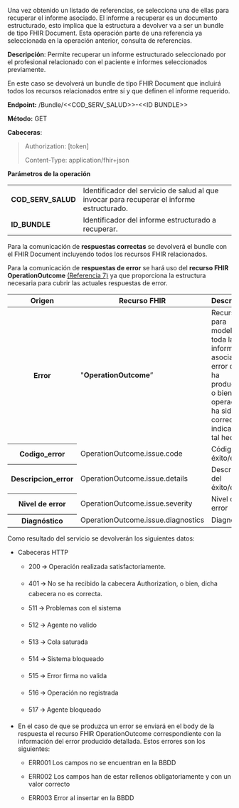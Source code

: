 <p>Una vez obtenido un listado de referencias, se selecciona una de
ellas para recuperar el informe asociado. El informe a recuperar es un
documento estructurado, esto implica que la estructura a devolver va a
ser un bundle de tipo FHIR Document. Esta operación parte de una
referencia ya seleccionada en la operación anterior, consulta de
referencias.</p>
<p><strong>Descripción</strong>: Permite recuperar un informe
estructurado seleccionado por el profesional relacionado con el paciente
e informes seleccionados previamente.</p>
<p>En este caso se devolverá un bundle de tipo FHIR Document que
incluirá todos los recursos relacionados entre sí y que definen el
informe requerido.</p>
<p><strong>Endpoint:</strong>
/Bundle/&lt;&lt;COD_SERV_SALUD&gt;&gt;-&lt;&lt;ID BUNDLE&gt;&gt;</p>
<p><strong>Método:</strong> GET</p>
<p><strong>Cabeceras</strong>:</p>
<blockquote>
<p>Authorization: [token]</p>
<p>Content-Type: application/fhir+json</p>
</blockquote>
<p><strong>Parámetros de la operación</strong></p>
<table>
<colgroup>
<col style="width: 30%" />
<col style="width: 69%" />
</colgroup>
<tbody>
<tr>
<td><strong>COD_SERV_SALUD</strong></td>
<td style="text-align: left;">Identificador del servicio de salud al que
invocar para recuperar el informe estructurado.</td>
</tr>
<tr>
<td><strong>ID_BUNDLE</strong></td>
<td style="text-align: left;">Identificador del informe estructurado a
recuperar.</td>
</tr>
</tbody>
</table>
<p>Para la comunicación de <strong>respuestas correctas</strong> se
devolverá el bundle con el FHIR Document incluyendo todos los recursos
FHIR relacionados.</p>
<p>Para la comunicación de <strong>respuestas de error</strong> se hará
uso del <strong>recurso FHIR OperationOutcome</strong> <a
href="#referencias">(Referencia 7)</a> ya que proporciona la estructura
necesaria para cubrir las actuales respuestas de error.</p>
<table>
<colgroup>
<col style="width: 21%" />
<col style="width: 41%" />
<col style="width: 37%" />
</colgroup>
<thead>
<tr>
<th style="text-align: center;"><strong>Origen</strong></th>
<th style="text-align: center;"><strong>Recurso FHIR</strong></th>
<th style="text-align: center;"><strong>Descripcion</strong></th>
</tr>
</thead>
<tbody>
<tr>
<th><strong>Error</strong></th>
<td>"<strong>OperationOutcome</strong>”</td>
<td>Recurso para modelar toda la información asociada al error que se ha
producido, o bien si la operación ha sido correcta, indicando tal
hecho.</td>
</tr>
<tr>
<th>Codigo_error</th>
<td>OperationOutcome.issue.code</td>
<td>Código de éxito/error.</td>
</tr>
<tr>
<th>Descripcion_error</th>
<td>OperationOutcome.issue.details</td>
<td>Descripción del éxito/error.</td>
</tr>
<tr>
<th>Nivel de error</th>
<td>OperationOutcome.issue.severity</td>
<td>Nivel de error</td>
</tr>
<tr>
<th>Diagnóstico</th>
<td>OperationOutcome.issue.diagnostics</td>
<td>Diagnóstico</td>
</tr>
</tbody>
</table>
<p>Como resultado del servicio se devolverán los siguientes datos:</p>
<ul>
<li><p>Cabeceras HTTP</p>
<ul>
<li><p>200 🡪 Operación realizada satisfactoriamente.</p></li>
<li><p>401 🡪 No se ha recibido la cabecera Authorization, o bien, dicha
cabecera no es correcta.</p></li>
<li><p>511 🡪 Problemas con el sistema</p></li>
<li><p>512 🡪 Agente no valido</p></li>
<li><p>513 🡪 Cola saturada</p></li>
<li><p>514 🡪 Sistema bloqueado</p></li>
<li><p>515 🡪 Error firma no valida</p></li>
<li><p>516 🡪 Operación no registrada</p></li>
<li><p>517 🡪 Agente bloqueado</p></li>
</ul></li>
<li><p>En el caso de que se produzca un error se enviará en el body de
la respuesta el recurso FHIR OperationOutcome correspondiente con la
información del error producido detallada. Estos errores son los
siguientes:</p>
<ul>
<li><p>ERR001 Los campos no se encuentran en la BBDD</p></li>
<li><p>ERR002 Los campos han de estar rellenos obligatoriamente y con un
valor correcto</p></li>
<li><p>ERR003 Error al insertar en la BBDD</p></li>